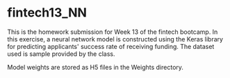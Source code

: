 # fintech13_NN

This is the homework submission for Week 13 of the fintech bootcamp. In this exercise, a neural network model is constructed using the Keras library for predicting applicants' success rate of receiving funding. The dataset used is sample provided by the class.

Model weights are stored as H5 files in the Weights directory.